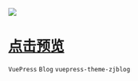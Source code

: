 
![](https://github.com/ZjBlog/bgcz/workflows/bgcz/badge.svg)

# [点击预览](https://bgcz.github.io)
`VuePress` `Blog` `vuepress-theme-zjblog`